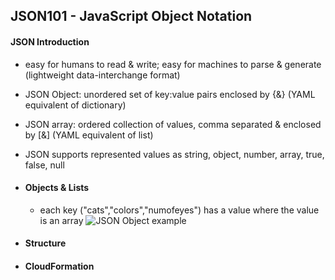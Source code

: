 ## JSON101 - JavaScript Object Notation ##

#### JSON Introduction ####
* easy for humans to read & write; easy for machines to parse & generate (lightweight data-interchange format)
* JSON Object: unordered set of key:value pairs enclosed by {&} (YAML equivalent of dictionary)
* JSON array: ordered collection of values, comma separated & enclosed by [&] (YAML equivalent of list)
* JSON supports represented values as string, object, number, array, true, false, null

* #### Objects & Lists ####
  * each key ("cats","colors","numofeyes") has a value where the value is an array
![JSON Object example](https://i.postimg.cc/bNpyTqG3/image.png) 
* #### Structure ####
* #### CloudFormation ####

